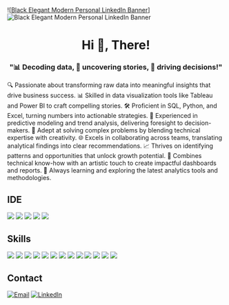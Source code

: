 ![[Black Elegant Modern Personal LinkedIn Banner](https://github.com/user-attachments/assets/36f8a3bd-70d7-4ce4-b579-8530dd7e3e07)]
![Black Elegant Modern Personal LinkedIn Banner](https://github.com/user-attachments/assets/36f8a3bd-70d7-4ce4-b579-8530dd7e3e07)

<h1 align="center">Hi 👋, There!
<h3 align="center">"📊 Decoding data, 📖 uncovering stories, 🚀 driving decisions!"</h3>



🔍 Passionate about transforming raw data into meaningful insights that drive business success.
📊 Skilled in data visualization tools like Tableau and Power BI to craft compelling stories.
🛠 Proficient in SQL, Python, and Excel, turning numbers into actionable strategies.
🔮 Experienced in predictive modeling and trend analysis, delivering foresight to decision-makers.
🌟 Adept at solving complex problems by blending technical expertise with creativity.
🌐 Excels in collaborating across teams, translating analytical findings into clear recommendations.
📈 Thrives on identifying patterns and opportunities that unlock growth potential.
🎨 Combines technical know-how with an artistic touch to create impactful dashboards and reports.
🚀 Always learning and exploring the latest analytics tools and methodologies.

## IDE
![](https://img.shields.io/badge/Python-FFD43B?style=for-the-badge&logo=python&logoColor=blue) ![](https://img.shields.io/badge/Arduino_IDE-00979D?style=for-the-badge&logo=arduino&logoColor=white) ![](	https://img.shields.io/badge/Colab-F9AB00?style=for-the-badge&logo=googlecolab&color=525252) ![](https://img.shields.io/badge/PyCharm-000000.svg?&style=for-the-badge&logo=PyCharm&logoColor=white) ![](https://img.shields.io/badge/VSCode-0078D4?style=for-the-badge&logo=visual%20studio%20code&logoColor=white)

## Skills
![](https://img.shields.io/badge/Numpy-777BB4?style=for-the-badge&logo=numpy&logoColor=white) ![](https://img.shields.io/badge/Pandas-2C2D72?style=for-the-badge&logo=pandas&logoColor=white) ![](https://img.shields.io/badge/Python-FFD43B?style=for-the-badge&logo=python&logoColor=blue) ![](https://img.shields.io/badge/scikit_learn-F7931E?style=for-the-badge&logo=scikit-learn&logoColor=white) ![](https://img.shields.io/badge/SciPy-654FF0?style=for-the-badge&logo=SciPy&logoColor=white)  ![](https://img.shields.io/badge/Jupyter-F37626.svg?&style=for-the-badge&logo=Jupyter&logoColor=white) ![](https://img.shields.io/badge/Markdown-000000?style=for-the-badge&logo=markdown&logoColor=white) ![](https://img.shields.io/badge/Keras-FF0000?style=for-the-badge&logo=keras&logoColor=white) ![](https://img.shields.io/badge/PyTorch-EE4C2C?style=for-the-badge&logo=pytorch&logoColor=white) ![](https://img.shields.io/badge/Plotly-239120?style=for-the-badge&logo=plotly&logoColor=white) ![](	https://img.shields.io/badge/Astro-0C1222?style=for-the-badge&logo=astro&logoColor=FDFDFE) ![](https://img.shields.io/badge/HTML5-E34F26?style=for-the-badge&logo=html5&logoColor=white) ![](https://img.shields.io/badge/CSS3-1572B6?style=for-the-badge&logo=css3&logoColor=white)

## Contact
[![Email](https://img.shields.io/badge/Gmail-D14836?style=for-the-badge&logo=gmail&logoColor=white)](mailto:sharnappa.work@gmail.com) [![LinkedIn](https://img.shields.io/badge/LinkedIn-0077B5?style=for-the-badge&logo=linkedin&logoColor=white)](https://www.linkedin.com/in/sharnappa-banenola/)

